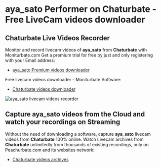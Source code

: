 # aya_sato Performer on Chaturbate - Free LiveCam videos downloader

## Chaturbate Live Videos Recorder

Monitor and record livecam videos of **aya_sato** from **Chaturbate** with Moniturbate.com
Get a premium trial for free by just and only registering with your Email address:
* [aya_sato Premium videos downloader](https://moniturbate.com/request-demo-licence-key.html)

Free livecam videos downloader - Moniturbate Software:
* [Chaturbate videos downloader](https://moniturbate.com/moniturbate-download-software.html)

![aya_sato livecam videos recorder](https://peachurnet.com/templates/moniturbate-software.png)


## Capture aya_sato videos from the Cloud and watch your recordings on Streaming

Without the need of downloading a software, capture **aya_sato** livecam videos from **Chaturbate** 100% online.
Watch Livecam archives from **Chaturbate** unlimitedly from thousands of existing recordings, only on Peachurbate.com and its websites network:
* [Chaturbate videos archives](https://peachurnet.com/)